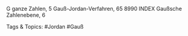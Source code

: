 G
ganze Zahlen, 5
Gauß-Jordan-Verfahren, 65
8990 INDEX
Gaußsche Zahlenebene, 6

   Tags & Topics:
   #Jordan
   #Gauß